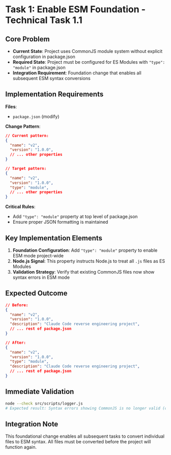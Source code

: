 # Task 1: Enable ESM Foundation - Technical Task 1.1

## Core Problem

- **Current State**: Project uses CommonJS module system without explicit configuration in package.json
- **Required State**: Project must be configured for ES Modules with `"type": "module"` in package.json
- **Integration Requirement**: Foundation change that enables all subsequent ESM syntax conversions

## Implementation Requirements

**Files**:
- `package.json` (modify)

**Change Pattern**:

```json
// Current pattern:
{
  "name": "v2",
  "version": "1.0.0",
  // ... other properties
}

// Target pattern:
{
  "name": "v2",
  "version": "1.0.0",
  "type": "module",
  // ... other properties
}
```

**Critical Rules**:
- Add `"type": "module"` property at top level of package.json
- Ensure proper JSON formatting is maintained

## Key Implementation Elements

1. **Foundation Configuration**: Add `"type": "module"` property to enable ESM mode project-wide
2. **Node.js Signal**: This property instructs Node.js to treat all `.js` files as ES Modules
3. **Validation Strategy**: Verify that existing CommonJS files now show syntax errors in ESM mode

## Expected Outcome

```json
// Before:
{
  "name": "v2",
  "version": "1.0.0",
  "description": "Claude Code reverse engineering project",
  // ... rest of package.json
}

// After:
{
  "name": "v2",
  "version": "1.0.0",
  "type": "module",
  "description": "Claude Code reverse engineering project",
  // ... rest of package.json
}
```

## Immediate Validation

```bash
node --check src/scripts/logger.js
# Expected result: Syntax errors showing CommonJS is no longer valid (confirms ESM mode active)
```

## Integration Note

This foundational change enables all subsequent tasks to convert individual files to ESM syntax. All files must be converted before the project will function again.
